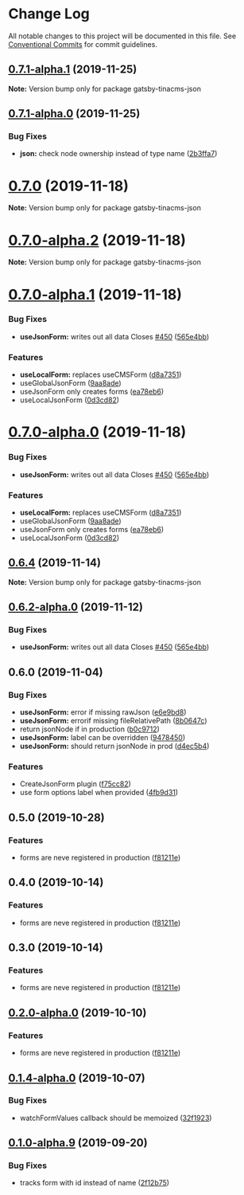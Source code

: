 # Change Log

All notable changes to this project will be documented in this file.
See [Conventional Commits](https://conventionalcommits.org) for commit guidelines.

## [0.7.1-alpha.1](https://github.com/tinacms/tinacms/compare/gatsby-tinacms-json@0.7.1-alpha.0...gatsby-tinacms-json@0.7.1-alpha.1) (2019-11-25)

**Note:** Version bump only for package gatsby-tinacms-json





## [0.7.1-alpha.0](https://github.com/tinacms/tinacms/compare/gatsby-tinacms-json@0.7.0...gatsby-tinacms-json@0.7.1-alpha.0) (2019-11-25)


### Bug Fixes

* **json:** check node ownership instead of  type name ([2b3ffa7](https://github.com/tinacms/tinacms/commit/2b3ffa7))





# [0.7.0](https://github.com/tinacms/tinacms/compare/gatsby-tinacms-json@0.7.0-alpha.2...gatsby-tinacms-json@0.7.0) (2019-11-18)

**Note:** Version bump only for package gatsby-tinacms-json





# [0.7.0-alpha.2](https://github.com/tinacms/tinacms/compare/gatsby-tinacms-json@0.7.0-alpha.1...gatsby-tinacms-json@0.7.0-alpha.2) (2019-11-18)

**Note:** Version bump only for package gatsby-tinacms-json





# [0.7.0-alpha.1](https://github.com/tinacms/tinacms/compare/gatsby-tinacms-json@0.6.4...gatsby-tinacms-json@0.7.0-alpha.1) (2019-11-18)


### Bug Fixes

* **useJsonForm:** writes out all data Closes [#450](https://github.com/tinacms/tinacms/issues/450) ([565e4bb](https://github.com/tinacms/tinacms/commit/565e4bb))


### Features

* **useLocalForm:** replaces useCMSForm ([d8a7351](https://github.com/tinacms/tinacms/commit/d8a7351))
* useGlobalJsonForm ([9aa8ade](https://github.com/tinacms/tinacms/commit/9aa8ade))
* useJsonForm only creates forms ([ea78eb6](https://github.com/tinacms/tinacms/commit/ea78eb6))
* useLocalJsonForm ([0d3cd82](https://github.com/tinacms/tinacms/commit/0d3cd82))





# [0.7.0-alpha.0](https://github.com/tinacms/tinacms/compare/gatsby-tinacms-json@0.6.4...gatsby-tinacms-json@0.7.0-alpha.0) (2019-11-18)


### Bug Fixes

* **useJsonForm:** writes out all data Closes [#450](https://github.com/tinacms/tinacms/issues/450) ([565e4bb](https://github.com/tinacms/tinacms/commit/565e4bb))


### Features

* **useLocalForm:** replaces useCMSForm ([d8a7351](https://github.com/tinacms/tinacms/commit/d8a7351))
* useGlobalJsonForm ([9aa8ade](https://github.com/tinacms/tinacms/commit/9aa8ade))
* useJsonForm only creates forms ([ea78eb6](https://github.com/tinacms/tinacms/commit/ea78eb6))
* useLocalJsonForm ([0d3cd82](https://github.com/tinacms/tinacms/commit/0d3cd82))





## [0.6.4](https://github.com/tinacms/tinacms/compare/gatsby-tinacms-json@0.6.3...gatsby-tinacms-json@0.6.4) (2019-11-14)

**Note:** Version bump only for package gatsby-tinacms-json

## [0.6.2-alpha.0](https://github.com/tinacms/tinacms/compare/gatsby-tinacms-json@0.6.0...gatsby-tinacms-json@0.6.2-alpha.0) (2019-11-12)

### Bug Fixes

- **useJsonForm:** writes out all data Closes [#450](https://github.com/tinacms/tinacms/issues/450) ([565e4bb](https://github.com/tinacms/tinacms/commit/565e4bb))

## 0.6.0 (2019-11-04)

### Bug Fixes

- **useJsonForm:** error if missing rawJson ([e6e9bd8](https://github.com/tinacms/tinacms/commit/e6e9bd8))
- **useJsonForm:** errorif missing fileRelativePath ([8b0647c](https://github.com/tinacms/tinacms/commit/8b0647c))
- return jsonNode if in production ([b0c9712](https://github.com/tinacms/tinacms/commit/b0c9712))
- **useJsonForm:** label can be overridden ([9478450](https://github.com/tinacms/tinacms/commit/9478450))
- **useJsonForm:** should return jsonNode in prod ([d4ec5b4](https://github.com/tinacms/tinacms/commit/d4ec5b4))

### Features

- CreateJsonForm plugin ([f75cc82](https://github.com/tinacms/tinacms/commit/f75cc82))
- use form options label when provided ([4fb9d31](https://github.com/tinacms/tinacms/commit/4fb9d31))

## 0.5.0 (2019-10-28)

### Features

- forms are neve registered in production ([f81211e](https://github.com/tinacms/tinacms/commit/f81211e))

## 0.4.0 (2019-10-14)

### Features

- forms are neve registered in production ([f81211e](https://github.com/tinacms/tinacms/commit/f81211e))

## 0.3.0 (2019-10-14)

### Features

- forms are neve registered in production ([f81211e](https://github.com/tinacms/tinacms/commit/f81211e))

## [0.2.0-alpha.0](https://github.com/tinacms/tinacms/compare/gatsby-tinacms-json@0.1.1...gatsby-tinacms-json@0.2.0-alpha.0) (2019-10-10)

### Features

- forms are neve registered in production ([f81211e](https://github.com/tinacms/tinacms/commit/f81211e))

## [0.1.4-alpha.0](https://github.com/tinacms/tinacms/compare/gatsby-tinacms-json@0.1.3...gatsby-tinacms-json@0.1.4-alpha.0) (2019-10-07)

### Bug Fixes

- watchFormValues callback should be memoized ([32f1923](https://github.com/tinacms/tinacms/commit/32f1923))

## [0.1.0-alpha.9](https://github.com/tinacms/tinacms/compare/gatsby-tinacms-json@0.1.0-alpha.8...gatsby-tinacms-json@0.1.0-alpha.9) (2019-09-20)

### Bug Fixes

- tracks form with id instead of name ([2f12b75](https://github.com/tinacms/tinacms/commit/2f12b75))
